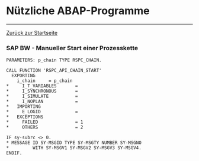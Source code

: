 # Nützliche ABAP-Programme
---

[Zurück zur Startseite](https://wolfgangzeller.github.io/ABAP-for-SAP-BW/)

### SAP BW - Manueller Start einer Prozesskette
```abap
PARAMETERS: p_chain TYPE RSPC_CHAIN.

CALL FUNCTION 'RSPC_API_CHAIN_START'
  EXPORTING
	i_chain		= p_chain
*     I_T_VARIABLES       =
*     I_SYNCHRONOUS       =
*     I_SIMULATE          =
*     I_NOPLAN            =
*   IMPORTING
*     E_LOGID             =
*   EXCEPTIONS
*     FAILED              = 1
*     OTHERS              = 2
	
IF sy-subrc <> 0.
* MESSAGE ID SY-MSGID TYPE SY-MSGTY NUMBER SY-MSGNO
*         WITH SY-MSGV1 SY-MSGV2 SY-MSGV3 SY-MSGV4.
ENDIF.
```
